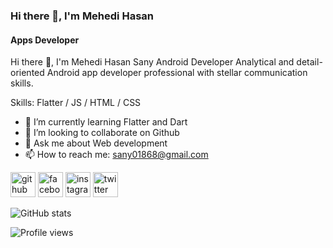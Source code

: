 ### Hi there 👋, I'm Mehedi Hasan 
#### Apps Developer
Hi there 👋, I'm Mehedi Hasan Sany Android Developer Analytical and detail-oriented Android app developer professional with stellar communication skills.

Skills: Flatter / JS / HTML / CSS

- 🌱 I’m currently learning Flatter and Dart 
- 👯 I’m looking to collaborate on Github 
- 💬 Ask me about Web development 
- 📫 How to reach me: sany01868@gmail.com 


[<img src='https://cdn.jsdelivr.net/npm/simple-icons@3.0.1/icons/github.svg' alt='github' height='40'>](https://github.com/https://github.com/mdsany)  [<img src='https://cdn.jsdelivr.net/npm/simple-icons@3.0.1/icons/facebook.svg' alt='facebook' height='40'>](https://www.facebook.com/https://www.facebook.com/)  [<img src='https://cdn.jsdelivr.net/npm/simple-icons@3.0.1/icons/instagram.svg' alt='instagram' height='40'>](https://www.instagram.com/https://www.instagram.com/sany01868//)  [<img src='https://cdn.jsdelivr.net/npm/simple-icons@3.0.1/icons/twitter.svg' alt='twitter' height='40'>](https://twitter.com/https://twitter.com/home)  

![GitHub stats](https://github-readme-stats.vercel.app/api?username=https://github.com/mdsany&show_icons=true)  

![Profile views](https://gpvc.arturio.dev/https://github.com/mdsany)  
